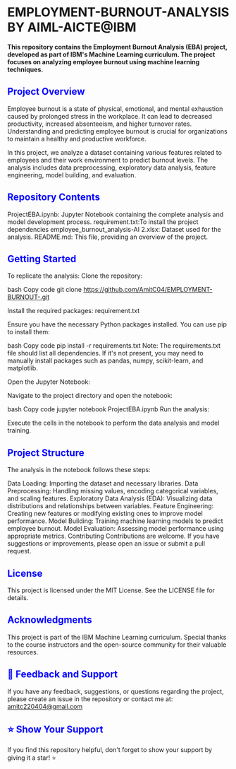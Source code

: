 # EMPLOYMENT-BURNOUT-ANALYSIS BY AIML-AICTE@IBM 


**This repository contains the Employment Burnout Analysis (EBA) project, developed as part of IBM's Machine Learning curriculum. The project focuses on analyzing employee burnout using machine learning techniques.**

## <span style="color:blue; font-weight:bold;">**Project Overview**</span> 
Employee burnout is a state of physical, emotional, and mental exhaustion caused by prolonged stress in the workplace. It can lead to decreased productivity, increased absenteeism, and higher turnover rates. Understanding and predicting employee burnout is crucial for organizations to maintain a healthy and productive workforce.

In this project, we analyze a dataset containing various features related to employees and their work environment to predict burnout levels. The analysis includes data preprocessing, exploratory data analysis, feature engineering, model building, and evaluation.

## <span style="color:blue; font-weight:bold;">**Repository Contents**</span> 
ProjectEBA.ipynb: Jupyter Notebook containing the complete analysis and model development process.
requirement.txt:To install the project dependencies
employee_burnout_analysis-AI 2.xlsx: Dataset used for the analysis.
README.md: This file, providing an overview of the project.

## <span style="color:blue; font-weight:bold;">**Getting Started**</span>  
To replicate the analysis:
Clone the repository:

bash
Copy code
git clone https://github.com/AmitC04/EMPLOYMENT-BURNOUT-.git

Install the required packages: requirement.txt

Ensure you have the necessary Python packages installed. You can use pip to install them:

bash
Copy code
pip install -r requirements.txt
Note: The requirements.txt file should list all dependencies. If it's not present, you may need to manually install packages such as pandas, numpy, scikit-learn, and matplotlib.

Open the Jupyter Notebook:

Navigate to the project directory and open the notebook:

bash
Copy code
jupyter notebook ProjectEBA.ipynb
Run the analysis:

Execute the cells in the notebook to perform the data analysis and model training.

## <span style="color:blue; font-weight:bold;">Project Structure</span>
The analysis in the notebook follows these steps:

Data Loading: Importing the dataset and necessary libraries.
Data Preprocessing: Handling missing values, encoding categorical variables, and scaling features.
Exploratory Data Analysis (EDA): Visualizing data distributions and relationships between variables.
Feature Engineering: Creating new features or modifying existing ones to improve model performance.
Model Building: Training machine learning models to predict employee burnout.
Model Evaluation: Assessing model performance using appropriate metrics.
Contributing
Contributions are welcome. If you have suggestions or improvements, please open an issue or submit a pull request.

## <span style="color:blue; font-weight:bold;">License</span>
This project is licensed under the MIT License. See the LICENSE file for details.

## <span style="color:blue; font-weight:bold;">Acknowledgments</span>
This project is part of the IBM Machine Learning curriculum. Special thanks to the course instructors and the open-source community for their valuable resources.

## <span style="color:blue; font-weight:bold;">**📝 Feedback and Support**</span>  
If you have any feedback, suggestions, or questions regarding the project, please create an issue in the repository or contact me at:  
[amitc220404@gmail.com](mailto:amitc220404@gmail.com)   


## <span style="color:blue; font-weight:bold;">**⭐ Show Your Support**</span>  
If you find this repository helpful, don't forget to show your support by giving it a star! ⭐


